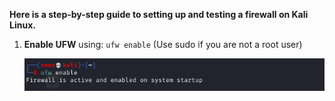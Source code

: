 **Here is a step-by-step guide to setting up and testing a firewall on Kali Linux.**
1. **Enable UFW** using: `ufw enable` (Use sudo if you are not a root user)
   
   ![Command to Enable ufw](screenshots/enabling-ufw.png)
